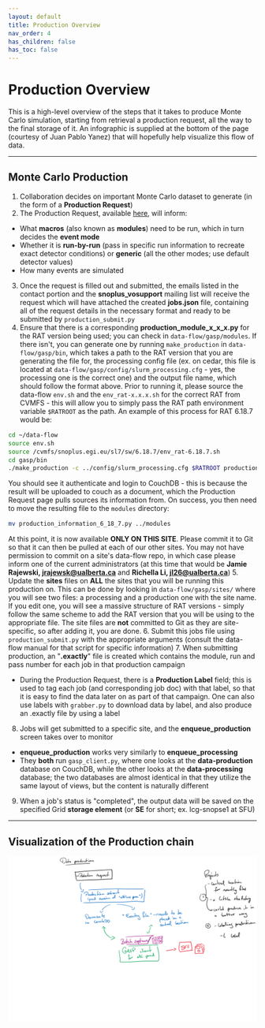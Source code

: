 ```yaml
---
layout: default
title: Production Overview
nav_order: 4
has_children: false
has_toc: false
---
```


# **Production Overview**

This is a high-level overview of the steps that it takes to produce Monte Carlo simulation, starting from retrieval a production request, all the way to the final storage of it. An infographic is supplied at the bottom of the page (courtesy of Juan Pablo Yanez) that will hopefully help visualize this flow of data.

---

## **Monte Carlo Production**
1. Collaboration decides on important Monte Carlo dataset to generate (in the form of a **Production Request**)
2. The Production Request, available [here](https://snopl.us/production/production-request), will inform:
  * What **macros** (also known as **modules**) need to be run, which in turn decides the **event mode**
  * Whether it is **run-by-run** (pass in specific run information to recreate exact detector conditions) or **generic** (all the other modes; use default detector values)
  * How many events are simulated
3. Once the request is filled out and submitted, the emails listed in the contact portion and the **snoplus_vosupport** mailing list will receive the request which will have attached the created **jobs.json** file, containing all of the request details in the necessary format and ready to be submitted by `production_submit.py`
4. Ensure that there is a corresponding **production_module_x_x_x.py** for the RAT version being used; you can check in `data-flow/gasp/modules`. If there isn't, you can generate one by running `make_production` in `data-flow/gasp/bin`, which takes a path to the RAT version that you are generating the file for, the processing config file (ex. on cedar, this file is located at `data-flow/gasp/config/slurm_processing.cfg` - yes, the processing one is the correct one) and the output file name, which should follow the format above. Prior to running it, please source the data-flow `env.sh` and the `env_rat-x.x.x.sh` for the correct RAT from CVMFS - this will allow you to simply pass the RAT path environment variable `$RATROOT` as the path. An example of this process for RAT 6.18.7 would be:
```bash
cd ~/data-flow
source env.sh
source /cvmfs/snoplus.egi.eu/sl7/sw/6.18.7/env_rat-6.18.7.sh
cd gasp/bin
./make_production -c ../config/slurm_processing.cfg $RATROOT production_information_6_18_7.py
```
You should see it authenticate and login to CouchDB - this is because the result will be uploaded to couch as a document, which the Production Request page pulls sources its information from. On success, you then need to move the resulting file to the `modules` directory:
```bash
mv production_information_6_18_7.py ../modules
```
At this point, it is now available **ONLY ON THIS SITE**. Please commit it to Git so that it can then be pulled at each of our other sites. You may not have permission to commit on a site's data-flow repo, in which case please inform one of the current administrators (at this time that would be **Jamie Rajewski, jrajewsk@ualberta.ca** and **Richella Li, jl26@ualberta.ca**)
5. Update the **sites** files on **ALL** the sites that you will be running this production on. This can be done by looking in `data-flow/gasp/sites/` where you will see two files: a processing and a production one with the site name. If you edit one, you will see a massive structure of RAT versions - simply follow the same scheme to add the RAT version that you will be using to the appropriate file. The site files are **not** committed to Git as they are site-specific, so after adding it, you are done.
6. Submit this jobs file using `production_submit.py` with the appropriate arguments (consult the data-flow manual for that script for specific information)
7. When submitting production, an "**.exactly**" file is created which contains the module, run and pass number for each job in that production campaign
  * During the Production Request, there is a **Production Label** field; this is used to tag each job (and corresponding job doc) with that label, so that it is easy to find the data later on as part of that campaign. One can also use labels with `grabber.py` to download data by label, and also produce an .exactly file by using a label
8. Jobs will get submitted to a specific site, and the **enqueue_production** screen takes over to monitor
  * **enqueue_production** works very similarly to **enqueue_processing**
  * They **both** run `gasp_client.py`, where one looks at the **data-production** database on CouchDB, while the other looks at the **data-processing** database; the two databases are almost identical in that they utilize the same layout of views, but the content is naturally different
9. When a job's status is "completed", the output data will be saved on the specified Grid **storage element** (or **SE** for short; ex. lcg-snopse1 at SFU)

---


## **Visualization of the Production chain**


![production chain image](../assets/images/production-flow.png)


